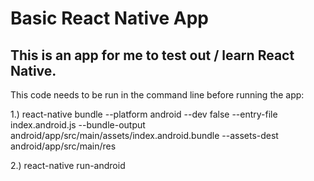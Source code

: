 # Basic React Native App

## This is an app for me to test out / learn React Native.


This code needs to be run in the command line before running the app:

1.)
react-native bundle --platform android --dev false --entry-file index.android.js --bundle-output android/app/src/main/assets/index.android.bundle --assets-dest android/app/src/main/res

2.)
react-native run-android
